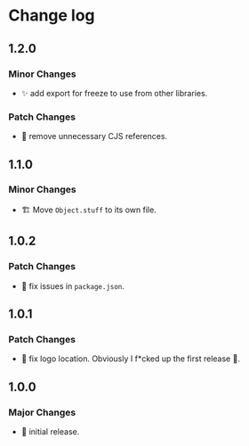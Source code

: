 # Change log

## 1.2.0

### Minor Changes

-   ✨ add export for freeze to use from other libraries.

### Patch Changes

-   🔧 remove unnecessary CJS references.

## 1.1.0

### Minor Changes

-   🏗️ Move `Object.stuff` to its own file.

## 1.0.2

### Patch Changes

-   🔧 fix issues in `package.json`.

## 1.0.1

### Patch Changes

-   📝 fix logo location. Obviously I f\*cked up the first release 🤦.

## 1.0.0

### Major Changes

-   🎉 initial release.
